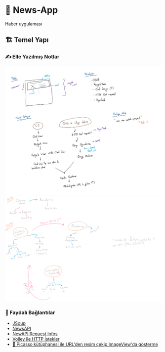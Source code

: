 # 📰 News-App

Haber uygulaması

## 🏗️ Temel Yapı

### ✍ Elle Yazılmış Notlar

![](res/hand_written.png)
![](res/hand_written_esma.png)

### 🔗 Faydalı Bağlantılar

- [JSoup](https://medium.com/@ssaurel/learn-to-parse-html-pages-on-android-with-jsoup-2a9b0da0096f)
- [NewsAPI](https://newsapi.org/docs)
- [NewAPI Request Infos](https://newsapi.org/docs/endpoints/sources)
- [Volley ile HTTP İstekler](https://developer.android.com/training/volley)
- [ 🎴 Picasso kütüphanesi ile URL'den resim çekip ImageView'da gösterme](https://square.github.io/picasso/)

